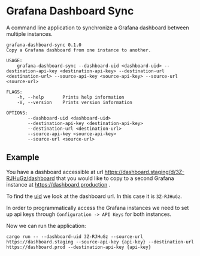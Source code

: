 # Grafana Dashboard Sync

A command line application to synchronize a Grafana dashboard between multiple instances.

```
grafana-dashboard-sync 0.1.0
Copy a Grafana dashboard from one instance to another.

USAGE:
    grafana-dashboard-sync --dashboard-uid <dashboard-uid> --destination-api-key <destination-api-key> --destination-url <destination-url> --source-api-key <source-api-key> --source-url <source-url>

FLAGS:
    -h, --help       Prints help information
    -V, --version    Prints version information

OPTIONS:
        --dashboard-uid <dashboard-uid>
        --destination-api-key <destination-api-key>
        --destination-url <destination-url>
        --source-api-key <source-api-key>
        --source-url <source-url>
```

## Example

You have a dashboard accessible at url https://dashboard.staging/d/3Z-RJHuGz/dashboard that you would like to copy to a second Grafana instance at https://dashboard.production .

To find the [uid](https://grafana.com/docs/grafana/latest/http_api/dashboard/#identifier-id-vs-unique-identifier-uid) we look at the dashboard url. In this case it is `3Z-RJHuGz`.

In order to programmatically access the Grafana instances we need to set up api keys through `Configuration -> API Keys` for both instances.

Now we can run the application:

```
cargo run -- --dashboard-uid 3Z-RJHuGz --source-url https://dashboard.staging --source-api-key {api-key} --destination-url https://dashboard.prod --destination-api-key {api-key}
```
